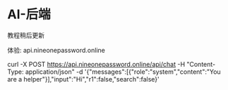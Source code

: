 # AI-后端
教程稍后更新

体验:
api.nineonepassword.online

curl -X POST  https://api.nineonepassword.online/api/chat -H "Content-Type: application/json" -d '{"messages":[{"role":"system","content":"You are a helper"}],"input":"Hi","r1":false,"search":false}'

